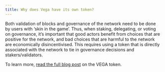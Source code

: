 ```yaml
---
title: Why does Vega have its own token?
---
```


Both validation of blocks and governance of the network need to be done by users with ‘skin in the game’. Thus, when staking, delegating, or voting on governance, it’s important that good actors benefit from choices that are positive for the network, and bad choices that are harmful to the network are economically disincentivised. This requires using a token that is directly associated with the network to tie in governance decisions and stakers/validators.

To learn more, <a href="https://blog.vega.xyz/more-on-the-vega-token-58d414e674fe" target="_blank">read the full blog post</a> on the VEGA token.
